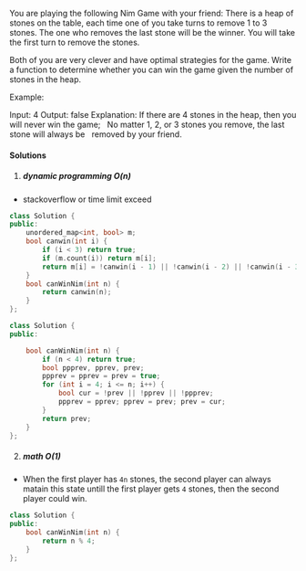 You are playing the following Nim Game with your friend: There is a heap of stones on the table, each time one of you take turns to remove 1 to 3 stones. The one who removes the last stone will be the winner. You will take the first turn to remove the stones.

Both of you are very clever and have optimal strategies for the game. Write a function to determine whether you can win the game given the number of stones in the heap.

Example:

Input: 4
Output: false 
Explanation: If there are 4 stones in the heap, then you will never win the game;
             No matter 1, 2, or 3 stones you remove, the last stone will always be 
             removed by your friend.



#### Solutions

1. ##### dynamic programming O(n)

- stackoverflow or time limit exceed

```cpp
class Solution {
public:
    unordered_map<int, bool> m;
    bool canwin(int i) {
        if (i < 3) return true;
        if (m.count(i)) return m[i];
        return m[i] = !canwin(i - 1) || !canwin(i - 2) || !canwin(i - 3);
    }
    bool canWinNim(int n) {
        return canwin(n);
    }
};
```

```cpp
class Solution {
public:

    bool canWinNim(int n) {
        if (n < 4) return true;
        bool ppprev, pprev, prev;
        ppprev = pprev = prev = true;
        for (int i = 4; i <= n; i++) {
            bool cur = !prev || !pprev || !ppprev;
            ppprev = pprev; pprev = prev; prev = cur;
        }
        return prev;
    }
};
```

2. ##### math O(1)

- When the first player has `4n` stones, the second player can always matain this state untill the first player gets `4` stones, then the second player could win.

```cpp
class Solution {
public:
    bool canWinNim(int n) {
        return n % 4;
    }
};
```